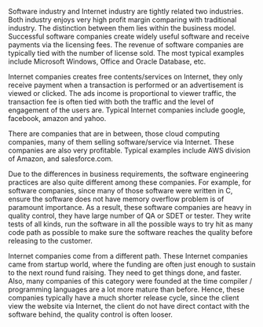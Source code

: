 Software industry and Internet industry are tightly related two industries. Both industry enjoys very high profit margin comparing with traditional industry. The distinction between them lies within the business model. Successful software companies create widely useful software and receive payments via the licensing fees. The revenue of software companies are typically tied with the number of license sold. The most typical examples include Microsoft Windows, Office and Oracle Database, etc. 

Internet companies creates free contents/services on Internet, they only receive payment when a transaction is performed or an advertisement is viewed or clicked. The ads income is proportional to viewer traffic, the transaction fee is often tied with both the traffic and the level of engagement of the users are. Typical Internet companies include google, facebook, amazon and yahoo. 

There are companies that are in between, those cloud computing companies, many of them selling software/service via Internet. These companies are also very profitable. Typical examples include AWS division of Amazon, and salesforce.com. 

Due to the differences in business requirements, the software engineering practices are also quite different among these companies. For example, for software companies, since many of those software were written in C, ensure the software does not have memory overflow problem is of paramount importance. As a result, these software companies are heavy in quality control, they have large number of QA or SDET or tester. They write tests of all kinds, run the software in all the possible ways to try hit as many code path as possible to make sure the software reaches the quality before releasing to the customer. 

Internet companies come from a different path. These Internet companies came from startup world, where the funding are often just enough to sustain to the next round fund raising. They need to get things done, and faster. Also, many companies of this category were founded at the time compiler / programming languages are a lot more mature than before. Hence, these companies typically have a much shorter release cycle, since the client view the website via Internet, the client do not have direct contact with the software behind, the quality control is often looser.
